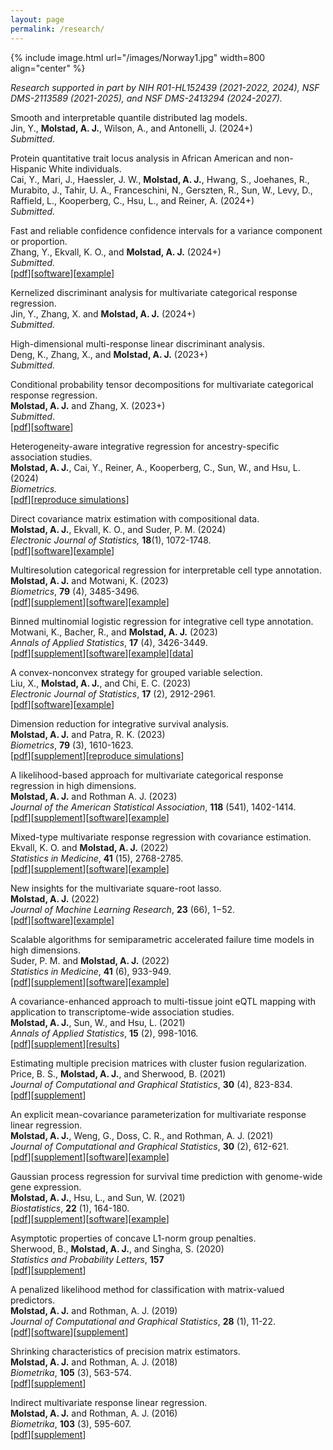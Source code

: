 ```yaml
---
layout: page
permalink: /research/
---
```


{% include image.html url="/images/Norway1.jpg" width=800 align="center" %}


*Research supported in part by NIH R01-HL152439 (2021-2022, 2024), NSF DMS-2113589 (2021-2025), and NSF DMS-2413294 (2024-2027).* 

<!-- Nonparametric accelerated failure time models for multiview survival analysis. <br>
Gelis-Cadena, K. and **Molstad, A. J.** (2022+) <br>
*Submitted.* <br> 
[[pdf](https://arxiv.org/abs/2108.02143)][[software](https://github.com/ajmolstad/IntegrativeCox)]<br> -->


<!-- Discovering cluster-based differential expression with spatially-resolved transcriptomic data. <br>
**Molstad, A. J.** (2023+) <br>
*Submitted.* <br>  -->

<!-- Simultaneous predictor and response dimension reduction in multivariate categorical response regression. <br>
Jin, Y., Zhang, X., Chi, Eric C., and **Molstad, A. J.** (2024+) <br>
*Submitted* <br>  --->

<!-- Subspace decompositions for association structure
learning in multivariate categorical response regression. <br>
Zhao, H., **Molstad, A. J.**, and Rothman, A. J. (2024+) <br>
*Submitted* <br>
 -->
 
Smooth and interpretable quantile distributed lag models. <br>
Jin, Y., **Molstad, A. J.**, Wilson, A., and Antonelli, J. (2024+) <br>
*Submitted.* <br>  
 
Protein quantitative trait locus analysis in African American and non-Hispanic White individuals. <br>
Cai, Y., Mari, J., Haessler, J. W., **Molstad, A. J.**, Hwang, S., Joehanes, R., Murabito, J., Tahir, U. A.,  Franceschini, N., Gerszten, R., Sun, W., Levy, D., Raffield, L., Kooperberg, C., Hsu, L., and Reiner, A. (2024+) <br>
*Submitted.* <br>

Fast and reliable confidence confidence intervals for a variance component or proportion. <br>
Zhang, Y., Ekvall, K. O., and **Molstad, A. J.** (2024+) <br>
*Submitted.* <br> 
[[pdf](https://arxiv.org/pdf/2404.15060.pdf)][[software](https://github.com/yqzhang5972/lmmvar/)][[example](http://koekvall.github.io/files/lmmvar-vignette.html)]

<!-- Integration of proteomics quantitative trait loci into genetic association analysis of stroke in the African American population. (2023+)<br>
Cai, Y., **Molstad, A. J.**, Kooperberg, C., Reiner, A., Sun, W., and Hsu, L. <br>
*Submitted.* <br>   -->

Kernelized discriminant analysis for multivariate categorical response regression. <br>
Jin, Y., Zhang, X. and **Molstad, A. J.** (2024+) <br>
*Submitted.* <br>

High-dimensional multi-response linear discriminant analysis. <br>
Deng, K., Zhang, X., and **Molstad, A. J.**  (2023+) <br>
*Submitted.* <br> 

Conditional probability tensor decompositions for
multivariate categorical response regression. <br>
**Molstad, A. J.** and Zhang, X. (2023+)<br>
*Submitted*. <br> 
[[pdf](https://arxiv.org/pdf/2206.10676)][[software](https://github.com/ajmolstad/CondTensorDecomp)] 

Heterogeneity-aware integrative regression for ancestry-specific association studies. <br>
**Molstad, A. J.**, Cai, Y., Reiner, A., Kooperberg, C., Sun, W., and Hsu, L. (2024) <br>
*Biometrics.* <br>
[[pdf](https://arxiv.org/pdf/2306.05571)][[reproduce simulations](https://github.com/ajmolstad/HEATsims)] <br>



Direct covariance matrix estimation with compositional data. <br>
**Molstad, A. J.**, Ekvall, K. O., and Suder, P. M. (2024) <br>
*Electronic Journal of Statistics,* **18**(1), 1072-1748. <br>
[[pdf](https://projecteuclid.org/journals/electronic-journal-of-statistics/volume-18/issue-1/Direct-covariance-matrix-estimation-with-compositional-data/10.1214/24-EJS2222.full)][[software](https://github.com/ajmolstad/SpPDCC/)][[example](https://ajmolstad.github.io/docs/SpPDCCExample.html)]
  

Multiresolution categorical regression for interpretable cell type annotation. <br>
**Molstad, A. J.** and Motwani, K. (2023) <br>
*Biometrics*, **79** (4), 3485-3496. <br> 
[[pdf](https://onlinelibrary.wiley.com/doi/full/10.1111/biom.13926)][[supplement](https://ajmolstad.github.io/docs/biom13926-sup-0001-suppmat.pdf)][[software](https://github.com/ajmolstad/HierMultinom)][[example](https://ajmolstad.github.io/docs/HierMultinomExample.html)]<br>   



Binned multinomial logistic regression for integrative cell type annotation. <br>
Motwani, K., Bacher, R., and **Molstad, A. J.** (2023) <br>
*Annals of Applied Statistics*, **17** (4), 3426-3449. <br> 
[[pdf](https://projecteuclid.org/journals/annals-of-applied-statistics/volume-17/issue-4/Binned-multinomial-logistic-regression-for-integrative-cell-type-annotation/10.1214/23-AOAS1769.full)][[supplement](/docs/aoas1769suppa.pdf)][[software](https://github.com/keshav-motwani/IBMR/)][[example](https://keshav-motwani.github.io/example.html)][[data](https://github.com/keshav-motwani/AnnotatedPBMC)]<br> 

A convex-nonconvex strategy for grouped variable selection. <br>
Liu, X., **Molstad, A. J.**, and Chi, E. C. (2023) <br>
*Electronic Journal of Statistics*, **17** (2), 2912-2961. <br> 
[[pdf](https://projecteuclid.org/journals/electronic-journal-of-statistics/volume-17/issue-2/A-convex-nonconvex-strategy-for-grouped-variable-selection/10.1214/23-EJS2167.full)][[software](https://github.com/Xiaoqian-Liu/GMC)][[example](https://xiaoqian-liu.github.io/files/Intro-to-GMC.html)] <br>

Dimension reduction for integrative survival analysis. <br>
**Molstad, A. J.** and Patra, R. K. (2023)<br>
*Biometrics*, **79** (3), 1610-1623.<br>
[[pdf](https://onlinelibrary.wiley.com/doi/full/10.1111/biom.13736)][[supplement](https://ajmolstad.github.io/docs/biom13736-sup-0006-suppmat.pdf)][[reproduce simulations](https://github.com/ajmolstad/IntegrativeCox)]<br>

A likelihood-based approach for multivariate categorical response regression in high dimensions. <br>
**Molstad, A. J.** and Rothman A. J. (2023)<br>
*Journal of the American Statistical Association*, **118** (541), 1402-1414. <br>
[[pdf](https://www.tandfonline.com/doi/abs/10.1080/01621459.2021.1999819?journalCode=uasa20)][[supplement](/docs/uasa_a_1999819_sm2736-1.pdf)][[software](https://github.com/ajmolstad/BvCategorical)][[example](/docs/BvCategorical_Example.html)] <br>


Mixed-type multivariate response regression with covariance estimation. <br>
Ekvall, K. O. and **Molstad, A. J.** (2022)<br>
*Statistics in Medicine*, **41** (15),  2768-2785. <br>
[[pdf](https://arxiv.org/pdf/2101.08436)][[supplement](/docs/Supp_MMRR.pdf)][[software](https://github.com/koekvall/mmrr)][[example](https://koekvall.github.io/docs/mmrr/example.html)]<br>

New insights for the multivariate square-root lasso. <br>
**Molstad, A. J.** (2022)<br>
*Journal of Machine Learning Research*, **23** (66), 1−52.   <br>
[[pdf](https://jmlr.org/papers/v23/20-064.html)][[software](https://github.com/ajmolstad/MSRL)][[example](/docs/MSRL_Example.html)] <br>



Scalable algorithms for semiparametric accelerated failure time models in high dimensions.<br>
Suder, P. M. and **Molstad, A. J.** (2022) <br>
*Statistics in Medicine*, **41** (6), 933-949. <br>
[[pdf](https://onlinelibrary.wiley.com/doi/full/10.1002/sim.9264)][[supplement](/docs/Supp_penAFT.pdf)][[software](https://github.com/ajmolstad/penAFT)][[example](/docs/penAFT_Example.html)]<br>



A covariance-enhanced approach to multi-tissue joint eQTL mapping with application to transcriptome-wide association studies.  <br>
**Molstad, A. J.**, Sun, W., and Hsu, L. (2021)<br>
*Annals of Applied Statistics*,  **15** (2), 998-1016.<br>
[[pdf](https://projecteuclid.org/journals/annals-of-applied-statistics/volume-15/issue-2/A-covariance-enhanced-approach-to-multitissue-joint-eQTL-mapping-with/10.1214/20-AOAS1432.short)][[supplement](/docs/MTeQTL.pdf)][[results](https://github.com/ajmolstad/MTeQTLResults)] <br>

Estimating multiple precision matrices with cluster fusion regularization. <br>
Price, B. S., **Molstad, A. J.**, and Sherwood, B. (2021)<br>
*Journal of Computational and Graphical Statistics*,  **30** (4), 823-834. <br>
[[pdf](https://www.tandfonline.com/doi/pdf/10.1080/10618600.2021.1874963?casa_token=stoGAjrlYbUAAAAA:YQArJJxGutWxREoX509u0yGiEgMrtk-fYaR-B2iPSCkG6o_E5vHay7QreuGHtjsCrqBHImDwKI7T)][[supplement](https://ndownloader.figstatic.com/files/26117444)]<br>


An explicit mean-covariance parameterization for multivariate response linear regression. <br>
**Molstad, A. J.**, Weng, G., Doss, C. R., and Rothman, A. J. (2021)<br>
*Journal of Computational and Graphical Statistics*, **30** (2), 612-621. <br>
[[pdf](https://www.tandfonline.com/doi/pdf/10.1080/10618600.2020.1853551?casa_token=dQzCJAFc1ZoAAAAA:Uaq0GRdBijyS7kavHT9njRKCFqCvnE-XBddXiI_w8BAEf0ZCllJVy_ALwrcXpGxSJSKcdS4i7P_q)][[supplement](/docs/MCMVR_Supplement.pdf)][[software](https://github.com/ajmolstad/MCMVR)][[example](/docs/MCMVR_Example.html)]<br>


Gaussian process regression for survival time prediction with genome-wide gene expression. <br>
**Molstad, A. J.**, Hsu, L., and Sun, W. (2021) <br>
*Biostatistics*, **22** (1), 164-180. <br>
[[pdf](https://academic.oup.com/biostatistics/advance-article/doi/10.1093/biostatistics/kxz023/5530981)][[supplement](/docs/Supp_SurvGPR.pdf)][[software](https://github.com/ajmolstad/SurvGPR)][[example](/docs/SurvGPR_Example.html)]<br> 


Asymptotic properties of concave L1-norm group penalties.  <br>
Sherwood, B., **Molstad, A. J.**, and Singha, S. (2020)<br>
*Statistics and Probability Letters*, **157** <br>
[[pdf](https://www.sciencedirect.com/science/article/pii/S0167715219302779)][[supplement](https://www.sciencedirect.com/science/article/pii/S0167715219302779#appSB)] <br>

A penalized likelihood method for classification with matrix-valued predictors. <br>
**Molstad, A. J.**  and Rothman, A. J. (2019)<br>
*Journal of Computational and Graphical Statistics*, **28** (1), 11-22. <br>
[[pdf](https://www.tandfonline.com/doi/full/10.1080/10618600.2018.1476249)][[software](https://github.com/ajmolstad/MatrixLDA)][[supplement](https://www.tandfonline.com/doi/suppl/10.1080/10618600.2018.1476249?scroll=top)] <br>

Shrinking characteristics of precision matrix estimators. <br>
**Molstad, A. J.** and Rothman, A. J. (2018) <br>
*Biometrika*, **105** (3), 563-574. <br>
[[pdf](https://academic.oup.com/biomet/article/105/3/563/4994725?guestAccessKey=34dcd085-e992-4398-a8f9-a56cb3ac9207)][[supplement](https://academic.oup.com/biomet/article/105/3/563/4994725?guestAccessKey=34dcd085-e992-4398-a8f9-a56cb3ac9207#supplementary-data)]<br>


Indirect multivariate response linear regression. <br>
**Molstad, A. J.** and Rothman, A. J. (2016) <br>
*Biometrika*, **103** (3), 595-607.<br>
[[pdf](https://academic.oup.com/biomet/article-abstract/103/3/595/1744444/Indirect-multivariate-response-linear-regression?redirectedFrom=fulltext)][[supplement](https://academic.oup.com/biomet/article/103/3/595/1744444#supplementary-data)]<br>